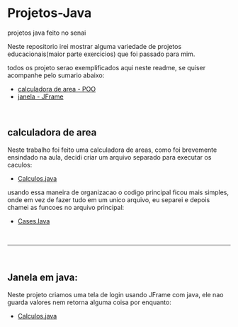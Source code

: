 # Projetos-Java
projetos java feito no senai

Neste repositorio irei mostrar alguma variedade de projetos educacionais(maior parte exercicios) que foi passado para mim.

todos os projeto serao exemplificados aqui neste readme, se quiser acompanhe pelo sumario abaixo:

* [calculadora de area - POO](#calculadora-area)
* [janela - JFrame](#window-jframe)


<br>
<div id="calculadora-area"></div>

## calculadora de area
Neste trabalho foi feito uma calculadora de areas, como foi brevemente ensindado na aula, decidi criar um arquivo separado para
executar os caculos:
* [Calculos.java](calculadora/Calculos.java)

usando essa maneira de organizacao o codigo principal ficou mais simples, onde em vez de fazer tudo em um unico arquivo, eu separei
e depois chamei as funcoes no arquivo principal:
* [Cases.lava](calculadora/Cases.java)

<br>

******

<br>
<div id="window-jframe"></div>

## Janela em java:
Neste projeto criamos uma tela de login usando JFrame com java, ele nao guarda valores nem retorna alguma coisa por enquanto:
* [Calculos.java](window.java)


